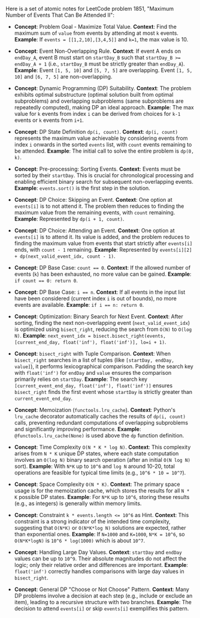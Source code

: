 Here is a set of atomic notes for LeetCode problem 1851, "Maximum Number of Events That Can Be Attended II":

-   **Concept**: Problem Goal - Maximize Total Value.
    **Context**: Find the maximum sum of `value` from events by attending at most `k` events.
    **Example**: If `events = [[1,2,10],[3,4,5]]` and `k=1`, the max value is 10.

-   **Concept**: Event Non-Overlapping Rule.
    **Context**: If event A ends on `endDay_A`, event B must start on `startDay_B` such that `startDay_B >= endDay_A + 1` (i.e., `startDay_B` must be strictly greater than `endDay_A`).
    **Example**: Event `[1, 5, 10]` and `[5, 7, 5]` are overlapping. Event `[1, 5, 10]` and `[6, 7, 5]` are non-overlapping.

-   **Concept**: Dynamic Programming (DP) Suitability.
    **Context**: The problem exhibits optimal substructure (optimal solution built from optimal subproblems) and overlapping subproblems (same subproblems are repeatedly computed), making DP an ideal approach.
    **Example**: The max value for `k` events from index `i` can be derived from choices for `k-1` events or `k` events from `i+1`.

-   **Concept**: DP State Definition `dp(i, count)`.
    **Context**: `dp(i, count)` represents the maximum value achievable by considering events from index `i` onwards in the sorted `events` list, with `count` events remaining to be attended.
    **Example**: The initial call to solve the entire problem is `dp(0, k)`.

-   **Concept**: Pre-processing: Sorting Events.
    **Context**: Events must be sorted by their `startDay`. This is crucial for chronological processing and enabling efficient binary search for subsequent non-overlapping events.
    **Example**: `events.sort()` is the first step in the solution.

-   **Concept**: DP Choice: Skipping an Event.
    **Context**: One option at `events[i]` is to not attend it. The problem then reduces to finding the maximum value from the remaining events, with `count` remaining.
    **Example**: Represented by `dp(i + 1, count)`.

-   **Concept**: DP Choice: Attending an Event.
    **Context**: One option at `events[i]` is to attend it. Its value is added, and the problem reduces to finding the maximum value from events that start strictly after `events[i]` ends, with `count - 1` remaining.
    **Example**: Represented by `events[i][2] + dp(next_valid_event_idx, count - 1)`.

-   **Concept**: DP Base Case: `count == 0`.
    **Context**: If the allowed number of events (`k`) has been exhausted, no more value can be gained.
    **Example**: `if count == 0: return 0`.

-   **Concept**: DP Base Case: `i == n`.
    **Context**: If all events in the input list have been considered (current index `i` is out of bounds), no more events are available.
    **Example**: `if i == n: return 0`.

-   **Concept**: Optimization: Binary Search for Next Event.
    **Context**: After sorting, finding the next non-overlapping event (`next_valid_event_idx`) is optimized using `bisect_right`, reducing the search from `O(N)` to `O(log N)`.
    **Example**: `next_event_idx = bisect.bisect_right(events, [current_end_day, float('inf'), float('inf')], lo=i + 1)`.

-   **Concept**: `bisect_right` with Tuple Comparison.
    **Context**: When `bisect_right` searches in a list of tuples (like `[startDay, endDay, value]`), it performs lexicographical comparison. Padding the search key with `float('inf')` for `endDay` and `value` ensures the comparison primarily relies on `startDay`.
    **Example**: The search key `[current_event_end_day, float('inf'), float('inf')]` ensures `bisect_right` finds the first event whose `startDay` is strictly greater than `current_event_end_day`.

-   **Concept**: Memoization (`functools.lru_cache`).
    **Context**: Python's `lru_cache` decorator automatically caches the results of `dp(i, count)` calls, preventing redundant computations of overlapping subproblems and significantly improving performance.
    **Example**: `@functools.lru_cache(None)` is used above the `dp` function definition.

-   **Concept**: Time Complexity `O(N * K * log N)`.
    **Context**: This complexity arises from `N * K` unique DP states, where each state computation involves an `O(log N)` binary search operation (after an initial `O(N log N)` sort).
    **Example**: With `N*K` up to `10^6` and `log N` around 10-20, total operations are feasible for typical time limits (e.g., `10^6 * 10 = 10^7`).

-   **Concept**: Space Complexity `O(N * K)`.
    **Context**: The primary space usage is for the memoization cache, which stores the results for all `N * K` possible DP states.
    **Example**: For `N*K` up to `10^6`, storing these results (e.g., as integers) is generally within memory limits.

-   **Concept**: Constraint `k * events.length <= 10^6` as Hint.
    **Context**: This constraint is a strong indicator of the intended time complexity, suggesting that `O(N*K)` or `O(N*K*log N)` solutions are expected, rather than exponential ones.
    **Example**: If `N=1000` and `K=1000`, `N*K = 10^6`, so `O(N*K*logN)` is `10^6 * log(1000)` which is about `10^7`.

-   **Concept**: Handling Large Day Values.
    **Context**: `startDay` and `endDay` values can be up to `10^9`. Their absolute magnitudes do not affect the logic; only their relative order and differences are important.
    **Example**: `float('inf')` correctly handles comparisons with large day values in `bisect_right`.

-   **Concept**: General DP "Choose or Not Choose" Pattern.
    **Context**: Many DP problems involve a decision at each step (e.g., include or exclude an item), leading to a recursive structure with two branches.
    **Example**: The decision to attend `events[i]` or skip `events[i]` exemplifies this pattern.